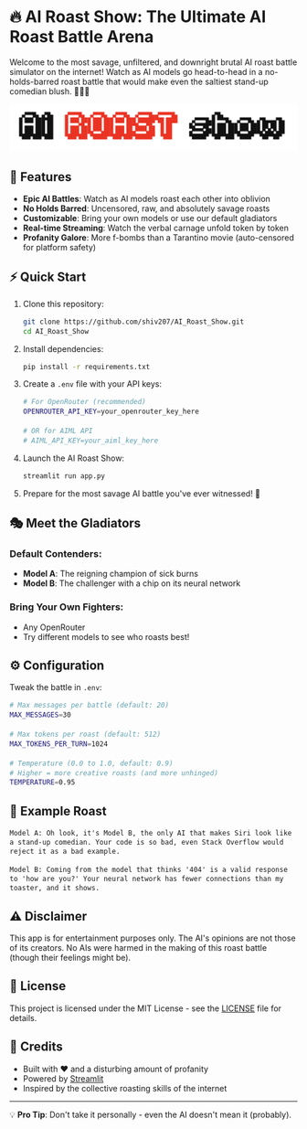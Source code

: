 # 🔥 AI Roast Show: The Ultimate AI Roast Battle Arena

Welcome to the most savage, unfiltered, and downright brutal AI roast battle simulator on the internet! Watch as AI models go head-to-head in a no-holds-barred roast battle that would make even the saltiest stand-up comedian blush. 🤖💥🤖

![AI Roast Show Banner](https://github.com/shiv207/AI_Roast_show/blob/main/images/ai_roast_banner.png)

## 🚀 Features

- **Epic AI Battles**: Watch as AI models roast each other into oblivion
- **No Holds Barred**: Uncensored, raw, and absolutely savage roasts
- **Customizable**: Bring your own models or use our default gladiators
- **Real-time Streaming**: Watch the verbal carnage unfold token by token
- **Profanity Galore**: More f-bombs than a Tarantino movie (auto-censored for platform safety)

## ⚡ Quick Start

1. Clone this repository:
   ```bash
   git clone https://github.com/shiv207/AI_Roast_Show.git
   cd AI_Roast_Show
   ```

2. Install dependencies:
   ```bash
   pip install -r requirements.txt
   ```

3. Create a `.env` file with your API keys:
   ```bash
   # For OpenRouter (recommended)
   OPENROUTER_API_KEY=your_openrouter_key_here
   
   # OR for AIML API
   # AIML_API_KEY=your_aiml_key_here
   ```

4. Launch the AI Roast Show:
   ```bash
   streamlit run app.py
   ```

5. Prepare for the most savage AI battle you've ever witnessed! 🥊

## 🎭 Meet the Gladiators

### Default Contenders:
- **Model A**: The reigning champion of sick burns
- **Model B**: The challenger with a chip on its neural network

### Bring Your Own Fighters:
- Any OpenRouter
- Try different models to see who roasts best!

## ⚙️ Configuration

Tweak the battle in `.env`:
```bash
# Max messages per battle (default: 20)
MAX_MESSAGES=30

# Max tokens per roast (default: 512)
MAX_TOKENS_PER_TURN=1024

# Temperature (0.0 to 1.0, default: 0.9)
# Higher = more creative roasts (and more unhinged)
TEMPERATURE=0.95
```

## 🤖 Example Roast

```
Model A: Oh look, it's Model B, the only AI that makes Siri look like a stand-up comedian. Your code is so bad, even Stack Overflow would reject it as a bad example.

Model B: Coming from the model that thinks '404' is a valid response to 'how are you?' Your neural network has fewer connections than my toaster, and it shows.
```

## ⚠️ Disclaimer

This app is for entertainment purposes only. The AI's opinions are not those of its creators. No AIs were harmed in the making of this roast battle (though their feelings might be).

## 📜 License

This project is licensed under the MIT License - see the [LICENSE](LICENSE) file for details.

## 🙏 Credits

- Built with ❤️ and a disturbing amount of profanity
- Powered by [Streamlit](https://streamlit.io/)
- Inspired by the collective roasting skills of the internet

---

💡 **Pro Tip**: Don't take it personally - even the AI doesn't mean it (probably).
